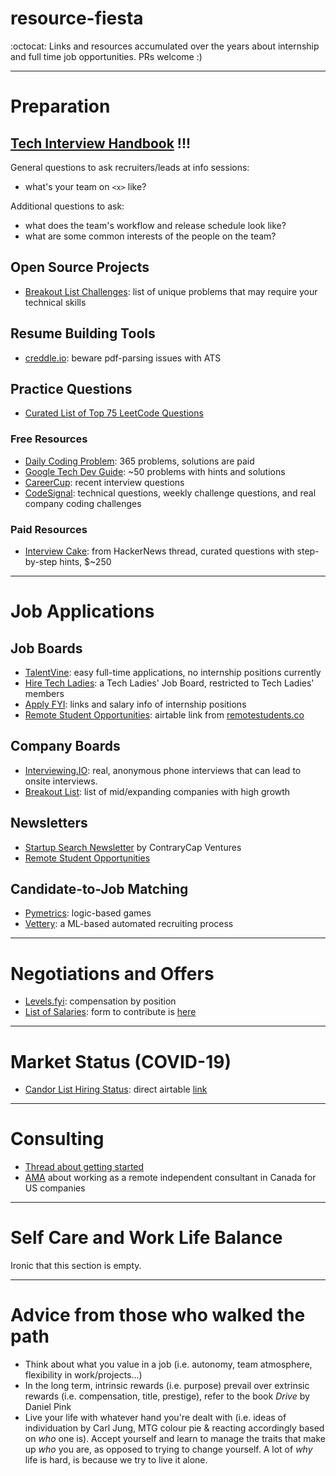 # resource-fiesta
:octocat: Links and resources accumulated over the years about internship and full time job opportunities. PRs welcome :)

***

# Preparation

## [Tech Interview Handbook](https://github.com/yangshun/tech-interview-handbook) !!!

General questions to ask recruiters/leads at info sessions: 
- what's your team on `<x>` like?

Additional questions to ask: 
- what does the team's workflow and release schedule look like?
- what are some common interests of the people on the team?

## Open Source Projects
- [Breakout List Challenges](https://breakoutlist.com/breakout-challenges/): list of unique problems that may require your technical skills

## Resume Building Tools
- [creddle.io](http://creddle.io/): beware pdf-parsing issues with ATS

## Practice Questions
- [Curated List of Top 75 LeetCode Questions](https://www.teamblind.com/article/New-Year-Gift---Curated-List-of-Top-75-LeetCode-Questions-to-Save-Your-Time-OaM1orEU)

### Free Resources
- [Daily Coding Problem](https://www.dailycodingproblem.com): 365 problems, solutions are paid
- [Google Tech Dev Guide](https://techdevguide.withgoogle.com/): ~50 problems with hints and solutions
- [CareerCup](https://www.careercup.com/): recent interview questions
- [CodeSignal](https://app.codesignal.com/): technical questions, weekly challenge questions, and real company coding challenges

### Paid Resources
- [Interview Cake](https://www.interviewcake.com/): from HackerNews thread, curated questions with step-by-step hints, $~250


***

# Job Applications

## Job Boards
- [TalentVine](https://www.talentvine.io/?ref=dailycodingproblem): easy full-time applications, no internship positions currently
- [Hire Tech Ladies](https://www.hiretechladies.com/jobs): a Tech Ladies' Job Board, restricted to Tech Ladies' members
- [Apply FYI](https://apply.fyi/): links and salary info of internship positions
- [Remote Student Opportunities](https://airtable.com/shrvf3G6xIPjn6SUK/tblT2rDs6G9cu1kXP?backgroundColor=cyan&viewControls=on): airtable link from [remotestudents.co](remotestudents.co) 

## Company Boards
- [Interviewing.IO](https://interviewing.io/): real, anonymous phone interviews that can lead to onsite interviews.
- [Breakout List](https://breakoutlist.com/): list of mid/expanding companies with high growth

## Newsletters
- [Startup Search Newsletter](https://contrarycap.com/) by ContraryCap Ventures
- [Remote Student Opportunities](remotestudents.co)

## Candidate-to-Job Matching
- [Pymetrics](https://www.pymetrics.com/employers/): logic-based games
- [Vettery](https://www.vettery.com/register#/candidate): a ML-based automated recruiting process

***

# Negotiations and Offers
- [Levels.fyi](https://www.levels.fyi/): compensation by position
- [List of Salaries](https://docs.google.com/spreadsheets/d/1Km9bsx0SWPDiOPMYvremSDujyS5sF0ZQvbxr5S52wSA/edit#gid=1649958221): form to contribute is [here](https://goo.gl/forms/iJAdQfrswCN5nrWI3)


***

# Market Status (COVID-19)
- [Candor List Hiring Status](https://candor.co/hiring-freezes/): direct airtable [link](https://airtable.com/shrpj2r4Kjc4YoMu4/tbl8m95GiuWehnIiT)

***

# Consulting
- [Thread about getting started](https://news.ycombinator.com/item?id=19455224)
- [AMA](mailto:indep.contr@irenexychen.com?subject=Independent%20Contractor%20GitHub) about working as a remote independent consultant in Canada for US companies

***

# Self Care and Work Life Balance

Ironic that this section is empty. 

***

# Advice from those who walked the path
- Think about what you value in a job (i.e. autonomy, team atmosphere, flexibility in work/projects...)
- In the long term, intrinsic rewards (i.e. purpose) prevail over extrinsic rewards (i.e. compensation, title, prestige), refer to the book _Drive_ by Daniel Pink
- Live your life with whatever hand you're dealt with (i.e. ideas of individuation by Carl Jung, MTG colour pie & reacting accordingly based on _who_ one is). Accept yourself and learn to manage the traits that make up _who_ you are, as opposed to trying to change yourself. A lot of _why_ life is hard, is because we try to live it alone.

